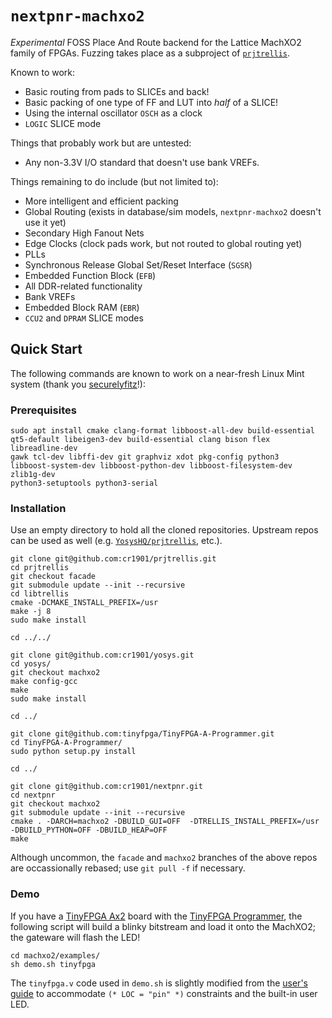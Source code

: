 # `nextpnr-machxo2`

_Experimental_ FOSS Place And Route backend for the Lattice MachXO2 family of
FPGAs. Fuzzing takes place as a subproject of [`prjtrellis`](https://github.com/YosysHQ/prjtrellis).

Known to work:

* Basic routing from pads to SLICEs and back!
* Basic packing of one type of FF and LUT into _half_ of a SLICE!
* Using the internal oscillator `OSCH` as a clock
* `LOGIC` SLICE mode

Things that probably work but are untested:

* Any non-3.3V I/O standard that doesn't use bank VREFs.

Things remaining to do include (but not limited to):

* More intelligent and efficient packing
* Global Routing (exists in database/sim models, `nextpnr-machxo2` doesn't use
  it yet)
* Secondary High Fanout Nets
* Edge Clocks (clock pads work, but not routed to global routing yet)
* PLLs
* Synchronous Release Global Set/Reset Interface (`SGSR`)
* Embedded Function Block (`EFB`)
* All DDR-related functionality
* Bank VREFs
* Embedded Block RAM (`EBR`)
* `CCU2` and `DPRAM` SLICE modes

## Quick Start

The following commands are known to work on a near-fresh Linux Mint system
(thank you [securelyfitz](https://twitter.com/securelyfitz)!):

### Prerequisites

```
sudo apt install cmake clang-format libboost-all-dev build-essential
qt5-default libeigen3-dev build-essential clang bison flex libreadline-dev
gawk tcl-dev libffi-dev git graphviz xdot pkg-config python3
libboost-system-dev libboost-python-dev libboost-filesystem-dev zlib1g-dev
python3-setuptools python3-serial
```

### Installation

Use an empty directory to hold all the cloned repositories. Upstream repos
can be used as well (e.g. [`YosysHQ/prjtrellis`](https://github.com/YosysHQ/prjtrellis),
etc.).

```
git clone git@github.com:cr1901/prjtrellis.git
cd prjtrellis
git checkout facade
git submodule update --init --recursive
cd libtrellis
cmake -DCMAKE_INSTALL_PREFIX=/usr
make -j 8
sudo make install

cd ../../

git clone git@github.com:cr1901/yosys.git
cd yosys/
git checkout machxo2
make config-gcc
make
sudo make install

cd ../

git clone git@github.com:tinyfpga/TinyFPGA-A-Programmer.git
cd TinyFPGA-A-Programmer/
sudo python setup.py install

cd ../

git clone git@github.com:cr1901/nextpnr.git
cd nextpnr
git checkout machxo2
git submodule update --init --recursive
cmake . -DARCH=machxo2 -DBUILD_GUI=OFF  -DTRELLIS_INSTALL_PREFIX=/usr -DBUILD_PYTHON=OFF -DBUILD_HEAP=OFF
make
```

Although uncommon, the `facade` and `machxo2` branches of the above repos are
occassionally rebased; use `git pull -f` if necessary.

### Demo

If you have a [TinyFPGA Ax2](https://store.tinyfpga.com/products/tinyfpga-a2) board
with the [TinyFPGA Programmer](https://store.tinyfpga.com/products/tinyfpga-programmer),
the following script will build a blinky bitstream and load it onto the
MachXO2; the gateware will flash the LED!

```
cd machxo2/examples/
sh demo.sh tinyfpga
```

The `tinyfpga.v` code used in `demo.sh` is slightly modified from the
[user's guide](https://tinyfpga.com/a-series-guide.html) to accommodate
`(* LOC = "pin" *)` constraints and the built-in user LED.

